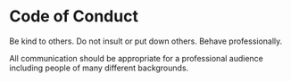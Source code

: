 # Code of Conduct
Be kind to others. Do not insult or put down others. Behave professionally.

All communication should be appropriate for a professional audience including
people of many different backgrounds.

